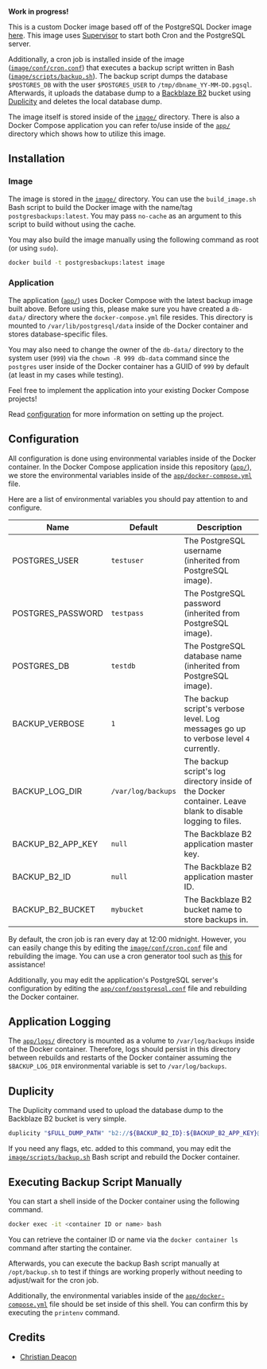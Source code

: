 **Work in progress!**

This is a custom Docker image based off of the PostgreSQL Docker image [here](https://github.com/docker-library/postgres). This image uses [Supervisor](http://supervisord.org/) to start both Cron and the PostgreSQL server.

Additionally, a cron job is installed inside of the image ([`image/conf/cron.conf`](./image/conf/cron.conf)) that executes a backup script written in Bash ([`image/scripts/backup.sh`](./image/scripts/backup.sh)). The backup script dumps the database `$POSTGRES_DB` with the user `$POSTGRES_USER` to `/tmp/dbname_YY-MM-DD.pgsql`. Afterwards, it uploads the database dump to a [Backblaze B2](https://www.backblaze.com/cloud-storage) bucket using [Duplicity](https://duplicity.us/) and deletes the local database dump.

The image itself is stored inside of the [`image/`](./image) directory. There is also a Docker Compose application you can refer to/use inside of the [`app/`](./app) directory which shows how to utilize this image.

## Installation
### Image
The image is stored in the [`image/`](./image) directory. You can use the `build_image.sh` Bash script to build the Docker image with the name/tag `postgresbackups:latest`. You may pass `no-cache` as an argument to this script to build without using the cache.

You may also build the image manually using the following command as root (or using `sudo`).

```bash
docker build -t postgresbackups:latest image
```

### Application
The application ([`app/`](./app)) uses Docker Compose with the latest backup image built above. Before using this, please make sure you have created a `db-data/` directory where the `docker-compose.yml` file resides. This directory is mounted to `/var/lib/postgresql/data` inside of the Docker container and stores database-specific files.

You may also need to change the owner of the `db-data/` directory to the system user (`999`) via the `chown -R 999 db-data` command since the `postgres` user inside of the Docker container has a GUID of `999` by default (at least in my cases while testing).

Feel free to implement the application into your existing Docker Compose projects!

Read [configuration](#configuration) for more information on setting up the project.

## Configuration
All configuration is done using environmental variables inside of the Docker container. In the Docker Compose application inside this repository ([`app/`](./app)), we store the environmental variables inside of the [`app/docker-compose.yml`](./app/docker-compose.yml) file.

Here are a list of environmental variables you should pay attention to and configure.

| Name | Default | Description |
| ---- | ------- | ----------- |
| POSTGRES_USER | `testuser` | The PostgreSQL username (inherited from PostgreSQL image). |
| POSTGRES_PASSWORD | `testpass` | The PostgreSQL password (inherited from PostgreSQL image). |
| POSTGRES_DB | `testdb` | The PostgreSQL database name (inherited from PostgreSQL image). |
| BACKUP_VERBOSE | `1` | The backup script's verbose level. Log messages go up to verbose level `4` currently. |
| BACKUP_LOG_DIR | `/var/log/backups` | The backup script's log directory inside of the Docker container. Leave blank to disable logging to files. |
| BACKUP_B2_APP_KEY | `null` | The Backblaze B2 application master key. |
| BACKUP_B2_ID | `null` | The Backblaze B2 application master ID. |
| BACKUP_B2_BUCKET | `mybucket` | The Backblaze B2 bucket name to store backups in. |

By default, the cron job is ran every day at 12:00 midnight. However, you can easily change this by editing the [`image/conf/cron.conf`](./image/conf/cron.conf) file and rebuilding the image. You can use a cron generator tool such as [this](https://crontab.cronhub.io/) for assistance!

Additionally, you may edit the application's PostgreSQL server's configuration by editing the [`app/conf/postgresql.conf`](./app/conf/postgresql.conf) file and rebuilding the Docker container.

## Application Logging
The [`app/logs/`](./app/logs) directory is mounted as a volume to `/var/log/backups` inside of the Docker container. Therefore, logs should persist in this directory between rebuilds and restarts of the Docker container assuming the `$BACKUP_LOG_DIR` environmental variable is set to `/var/log/backups`.

## Duplicity
The Duplicity command used to upload the database dump to the Backblaze B2 bucket is very simple.

```bash
duplicity "$FULL_DUMP_PATH" "b2://${BACKUP_B2_ID}:${BACKUP_B2_APP_KEY}@${BACKUP_B2_BUCKET}"
```

If you need any flags, etc. added to this command, you may edit the [`image/scripts/backup.sh`](./image/scripts/backup.sh) Bash script and rebuild the Docker container.

## Executing Backup Script Manually
You can start a shell inside of the Docker container using the following command.

```bash
docker exec -it <container ID or name> bash
```

You can retrieve the container ID or name via the `docker container ls` command after starting the container.

Afterwards, you can execute the backup Bash script manually at `/opt/backup.sh` to test if things are working properly without needing to adjust/wait for the cron job.

Additionally, the environmental variables inside of the [`app/docker-compose.yml`](./app/docker-compose.yml) file should be set inside of this shell. You can confirm this by executing the `printenv` command.

## Credits
* [Christian Deacon](https://github.com/gamemann)